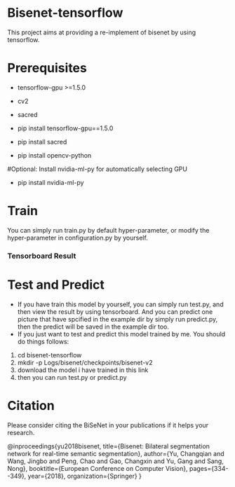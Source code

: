 # Bisenet-tensorflow
This project aims at providing a re-implement of bisenet by using tensorflow.

# Prerequisites
* tensorflow-gpu >=1.5.0
* cv2
* sacred

* pip install tensorflow-gpu==1.5.0
* pip install sacred
* pip install opencv-python  
  
#Optional: Install nvidia-ml-py for automatically selecting GPU
* pip install nvidia-ml-py
  
# Train
  You can simply run train.py by default hyper-parameter, or modify the hyper-parameter in configuration.py by yourself.
### Tensorboard Result
  
# Test and Predict
*  If you have train this model by yourself, you can simply run test.py, and then view the result by using tensorboard. And you can predict one picture that have spcified in the example dir by simply run predict.py, then the predict will be saved in the example dir too.
*  If you just want to test and predict this model trained by me. You should do things follows:
1. cd bisenet-tensorflow
2. mkdir -p Logs/bisenet/checkpoints/bisenet-v2
3. download the model i have trained in this link
4. then you can run test.py or predict.py

# Citation
Please consider citing the BiSeNet in your publications if it helps your research.

@inproceedings{yu2018bisenet,
  title={Bisenet: Bilateral segmentation network for real-time semantic segmentation},
  author={Yu, Changqian and Wang, Jingbo and Peng, Chao and Gao, Changxin and Yu, Gang and Sang, Nong},
  booktitle={European Conference on Computer Vision},
  pages={334--349},
  year={2018},
  organization={Springer}
}
